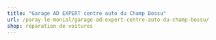 ```yaml
---
title: "Garage AD EXPERT centre auto du Champ Bossu"
url: /paray-le-monial/garage-ad-expert-centre-auto-du-champ-bossu/
shop: réparation de voitures
---
```

